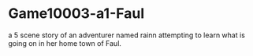 # Game10003-a1-Faul
a 5 scene story of an adventurer named rainn attempting to learn what is going on in her home town of Faul.

